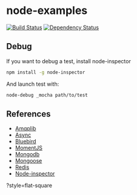 node-examples
=============
[![Build Status](https://img.shields.io/travis/LilMeyer/node-examples/master.svg?style=flat-square)](https://travis-ci.org/LilMeyer/node-examples)
[![Dependency Status](https://img.shields.io/david/LilMeyer/node-examples/master.svg?style=flat-square)](https://david-dm.org/lilmeyer/node-examples)

## Debug
If you want to debug a test, install node-inspector
```sh
npm install -g node-inspector
```
And launch test with:

```sh
node-debug _mocha path/to/test
```

References
---
- [Amqplib](https://github.com/squaremo/amqp.node)
- [Async](https://github.com/caolan/async)
- [Bluebird](https://github.com/petkaantonov/bluebird)
- [MomentJS](http://momentjs.com/docs/)
- [Mongodb](https://github.com/mongodb/node-mongodb-native)
- [Mongoose](http://mongoosejs.com/)
- [Redis](https://github.com/mranney/node_redis)
- [Node-inspector](https://github.com/node-inspector/node-inspector#how-do-i-debug-mocha-unit-tests)

?style=flat-square
